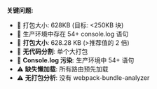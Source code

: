 **关键问题:**
- 🚨 打包大小: 628KB (目标: <250KB 块)
- 🚨 生产环境中存在 54+ console.log 语句
- 🚨 **打包大小**: 628.28 KB (>推荐值的 2 倍)
- 🚨 **无代码分割**: 单个大打包
- 🚨 **Console.log 污染**: 生产环境中 54+ 语句
- ⚠️ **缺失懒加载**: 所有路由预先加载
- ⚠️ **无打包分析**: 没有 webpack-bundle-analyzer
